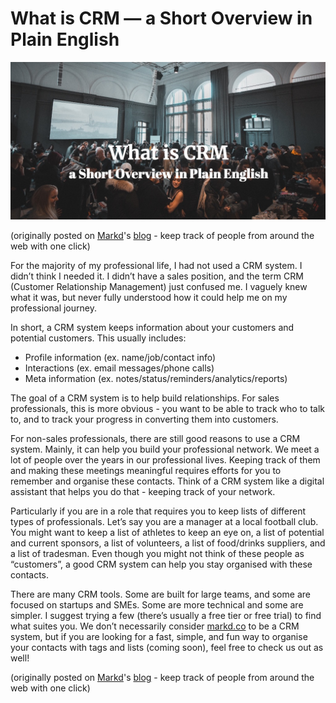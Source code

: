 # What is CRM — a Short Overview in Plain English

![](/uploads/what-is-crm-a-short-overview-in-plain-english.jpg)

(originally posted on [Markd](https://markd.co/)'s [blog](https://blog.markd.co/2019/01/25/what-is-crm-a-short-overview-in-plain-english.html) - keep track of people from around the web with one click)

For the majority of my professional life, I had not used a CRM system. I didn’t think I needed it. I didn’t have a sales position, and the term CRM (Customer Relationship Management) just confused me. I vaguely knew what it was, but never fully understood how it could help me on my professional journey. 

In short, a CRM system keeps information about your customers and potential customers. This usually includes:
- Profile information (ex. name/job/contact info)
- Interactions (ex. email messages/phone calls)
- Meta information (ex. notes/status/reminders/analytics/reports)

The goal of a CRM system is to help build relationships. For sales professionals, this is more obvious - you want to be able to track who to talk to, and to track your progress in converting them into customers. 

For non-sales professionals, there are still good reasons to use a CRM system. Mainly, it can help you build your professional network. We meet a lot of people over the years in our professional lives. Keeping track of them and making these meetings meaningful requires efforts for you to remember and organise these contacts. Think of a CRM system like a digital assistant that helps you do that - keeping track of your network. 

Particularly if you are in a role that requires you to keep lists of different types of professionals. Let’s say you are a manager at a local football club. You might want to keep a list of athletes to keep an eye on, a list of potential and current sponsors, a list of volunteers, a list of food/drinks suppliers, and a list of tradesman. Even though you might not think of these people as “customers”, a good CRM system can help you stay organised with these contacts.

There are many CRM tools. Some are built for large teams, and some are focused on startups and SMEs. Some are more technical and some are simpler. I suggest trying a few (there’s usually a free tier or free trial) to find what suites you. We don’t necessarily consider [markd.co](https://markd.co/) to be a CRM system, but if you are looking for a fast, simple, and fun way to organise your contacts with tags and lists (coming soon), feel free to check us out as well! 

(originally posted on [Markd](https://markd.co/)'s [blog](https://blog.markd.co/2019/01/25/what-is-crm-a-short-overview-in-plain-english.html) - keep track of people from around the web with one click)